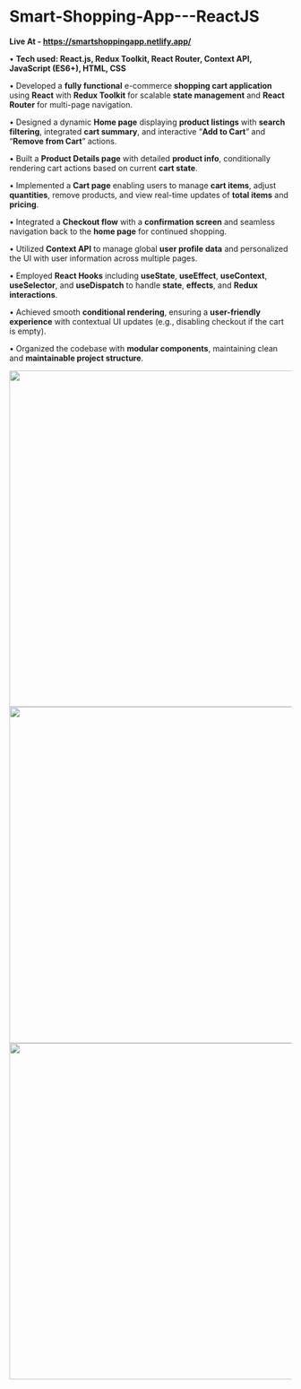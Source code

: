 # Smart-Shopping-App---ReactJS

**Live At - https://smartshoppingapp.netlify.app/**

• **Tech used: React.js, Redux Toolkit, React Router, Context API, JavaScript (ES6+), HTML, CSS**

• Developed a **fully functional** e-commerce **shopping cart application** using **React** with **Redux Toolkit** for scalable **state management** and **React Router** for multi-page navigation.

• Designed a dynamic **Home page** displaying **product listings** with **search filtering**, integrated **cart summary**, and interactive “**Add to Cart**” and “**Remove from Cart**” actions.

• Built a **Product Details page** with detailed **product info**, conditionally rendering cart actions based on current **cart state**.

• Implemented a **Cart page** enabling users to manage **cart items**, adjust **quantities**, remove products, and view real-time updates of **total items** and **pricing**.

• Integrated a **Checkout flow** with a **confirmation screen** and seamless navigation back to the **home page** for continued shopping.

• Utilized **Context API** to manage global **user profile data** and personalized the UI with user information across multiple pages.

• Employed **React Hooks** including **useState**, **useEffect**, **useContext**, **useSelector**, and **useDispatch** to handle **state**, **effects**, and **Redux interactions**.

• Achieved smooth **conditional rendering**, ensuring a **user-friendly experience** with contextual UI updates (e.g., disabling checkout if the cart is empty).

• Organized the codebase with **modular components**, maintaining clean and **maintainable project structure**.

<img src="https://github.com/user-attachments/assets/5c1b0cfd-dfb3-4d5d-ac4a-dfdef82558cc" width="600" />

<img src="https://github.com/user-attachments/assets/31e03673-5fa2-4efa-847a-2addec5020ce" width="600" />

<img src="https://github.com/user-attachments/assets/5bfd947f-62ca-466e-a5be-aff7402bd1e8" width="600" />


